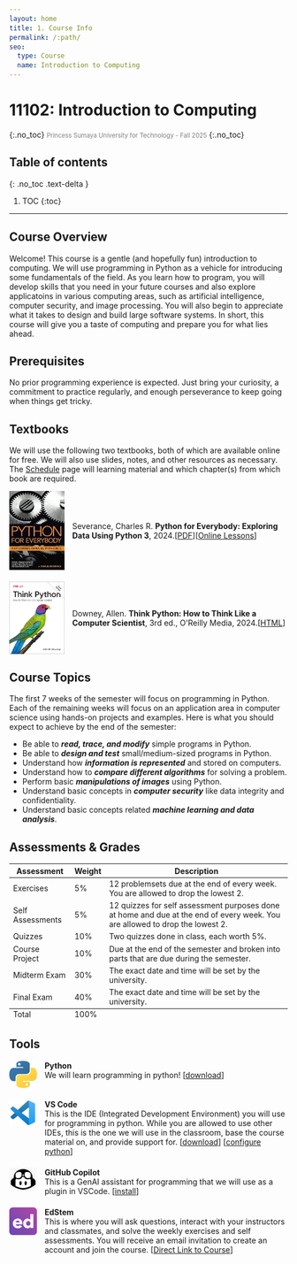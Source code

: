 ```yaml
---
layout: home
title: 1. Course Info
permalink: /:path/
seo:
  type: Course
  name: Introduction to Computing
---
```


# 11102: Introduction to Computing
{:.no_toc}
<span style="font-size: 0.8em; font-weight: normal; color: gray;">Princess Sumaya University for Technology - Fall 2025</span>
{:.no_toc}

## Table of contents
{: .no_toc .text-delta }

1. TOC
{:toc}

---

## Course Overview

Welcome! This course is a gentle (and hopefully fun) introduction to computing. We will use programming in Python as a vehicle for introducing some fundamentals of the field. As you learn how to program, you will develop skills that you need in your future courses and also explore applicatoins in various computing areas, such as artificial intelligence, computer security, and image processing. You will also begin to appreciate what it takes to design and build large software systems. In short, this course will give you a taste of computing and prepare you for what lies ahead.

## Prerequisites

No prior programming experience is expected. Just bring your curiosity, a commitment to practice regularly, and enough perseverance to keep going when things get tricky.

## Textbooks

We will use the following two textbooks, both of which are available online for free. We will also use slides, notes, and other resources as necessary. The <a href='/11102-f25/schedule'>Schedule</a> page will learning material and which chapter(s) from which book are required.

<div style="display: flex; align-items: center; gap: 1em; margin-bottom: 1.5em; margin-top: 1em;">
<img src="assets/images/books/python4everybody.jpg" alt="Python4Everybody Book Cover" width="100"/>
<div>
    Severance, Charles R. <strong>Python for Everybody: Exploring Data Using Python 3</strong>, 2024.[<a href='https://do1.dr-chuck.com/pythonlearn/EN_us/pythonlearn.pdf'>PDF</a>][<a href='https://www.py4e.com/lessons'>Online Lessons</a>]
</div>
</div>

<div style="display: flex; align-items: center; gap: 1em; margin-bottom: 1.5em; margin-top: 1em;">
<img src="assets/images/books/think_python_3e.jpg" alt="Think Python Book Cover" width="100"/>
<div>
  Downey, Allen. <strong>Think Python: How to Think Like a Computer Scientist</strong>, 3rd ed., O'Reilly Media, 2024.[<a href='https://allendowney.github.io/ThinkPython/'>HTML</a>]
</div>
</div>

## Course Topics

The first 7 weeks of the semester will focus on programming in Python. Each of the remaining weeks will focus on an application area in computer science using hands-on projects and examples. Here is what you should expect to achieve by the end of the semester:

- Be able to **_read, trace, and modify_** simple programs in Python. 
- Be able to **_design and test_** small/medium-sized programs in Python.
- Understand how **_information is represented_** and stored on computers.
- Understand how to **_compare different algorithms_** for solving a problem.
- Perform basic **_manipulations of images_** using Python.
- Understand basic concepts in **_computer security_** like data integrity and confidentiality.
- Understand basic concepts related **_machine learning and data analysis_**.

## Assessments & Grades

<div class="grade-table-wrapper">
  <table class="grade-table">
    <thead>
      <tr> <th>Assessment</th>       
           <th>Weight</th>    
           <th>Description</th></tr>
    </thead>
    <tbody>
      <tr> <td>Exercises</td>        
           <td>5%</td>        
           <td>12 problemsets due at the end of every week. You are allowed to drop the lowest 2.</td>
           </tr>
      <tr> <td>Self Assessments</td> 
           <td>5%</td>        
           <td>12 quizzes for self assessment purposes done at home and due at the end of every week. You are allowed to drop the lowest 2.</td></tr>
      <tr> <td>Quizzes</td>          
           <td>10%</td>        
           <td>Two quizzes done in class, each worth 5%.</td></tr>
      <tr> <td>Course Project</td>   
           <td>10%</td>       
           <td>Due at the end of the semester and broken into parts that are due during the semester.</td></tr>
      <tr> <td>Midterm Exam</td>     
           <td>30%</td>       
           <td>The exact date and time will be set by the university.</td></tr>
      <tr> <td>Final Exam</td>       
           <td>40%</td>       
           <td>The exact date and time will be set by the university.</td></tr>
    </tbody>
    <tfoot>
      <tr><td>Total</td>
      <td>100%</td>
      <td></td></tr>
    </tfoot>
  </table>
</div>



## Tools
<div style="display: flex; align-items: flex-start; gap: 1em; margin-bottom: 1.5em; margin-top: 1em;">
<img src="assets/images/tools/python.png" alt="Python Logo" width="50"/>
<div>
  <strong>Python</strong><br>
  We will learn programming in python! [<a href=''>download</a>]
</div>
</div>

<div style="display: flex; align-items: flex-start; gap: 1em; margin-bottom: 1.5em; margin-top: 1em;">
<img src="assets/images/tools/vscode.png" alt="VSCode Logo" width="50"/>
<div>
  <strong>VS Code</strong><br>
  This is the IDE (Integrated Development Environment) you will use for programming in python. While you are allowed to use other IDEs, this is the one we will use in the classroom, base the course material on, and provide support for. [<a href=''>download</a>] [<a href=''>configure python</a>]
</div>
</div>

<div style="display: flex; align-items: flex-start; gap: 1em; margin-bottom: 1.5em; margin-top: 1em;">
<img src="assets/images/tools/copilot.jpg" alt="Copilot Logo" width="50"/>
<div>
  <strong>GitHub Copilot</strong><br>
  This is a GenAI assistant for programming that we will use as a plugin in VSCode. [<a href=''>install</a>]
</div>
</div>

<div style="display: flex; align-items: flex-start; gap: 1em; margin-bottom: 1.5em; margin-top: 1em;">
  <img src="assets/images/tools/edstem.png" alt="Edstem Logo" width="50"/>
  <div>
    <strong>EdStem</strong><br>
    This is where you will ask questions, interact with your instructors and classmates, and solve the weekly exercises and self assessments. You will receive an email invitation to create an account and join the course. [<a href=''>Direct Link to Course</a>]
  </div>
</div>
